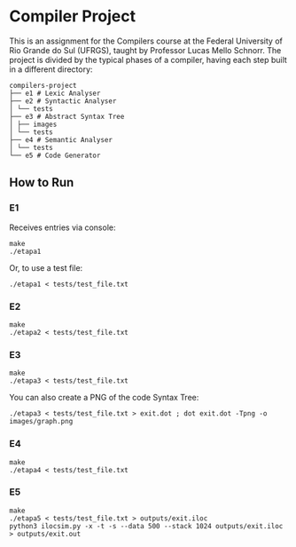 # Compiler Project

This is an assignment for the Compilers course at the Federal University of Rio Grande do Sul (UFRGS), taught by Professor Lucas Mello Schnorr. The project is divided by the typical phases of a compiler, having each step built in a different directory:

```
compilers-project
├── e1 # Lexic Analyser
├── e2 # Syntactic Analyser
│ └── tests
├── e3 # Abstract Syntax Tree
│ ├── images
│ └── tests
├── e4 # Semantic Analyser
│ └── tests
└── e5 # Code Generator
```

## How to Run

### E1

Receives entries via console:

```console
make
./etapa1
```

Or, to use a test file:

```console
./etapa1 < tests/test_file.txt
```

### E2

```console
make
./etapa2 < tests/test_file.txt
```

### E3

```console
make
./etapa3 < tests/test_file.txt
```

You can also create a PNG of the code Syntax Tree:

```console
./etapa3 < tests/test_file.txt > exit.dot ; dot exit.dot -Tpng -o images/graph.png
```

### E4

```console
make
./etapa4 < tests/test_file.txt
```

### E5

```
make
./etapa5 < tests/test_file.txt > outputs/exit.iloc
python3 ilocsim.py -x -t -s --data 500 --stack 1024 outputs/exit.iloc > outputs/exit.out
```
